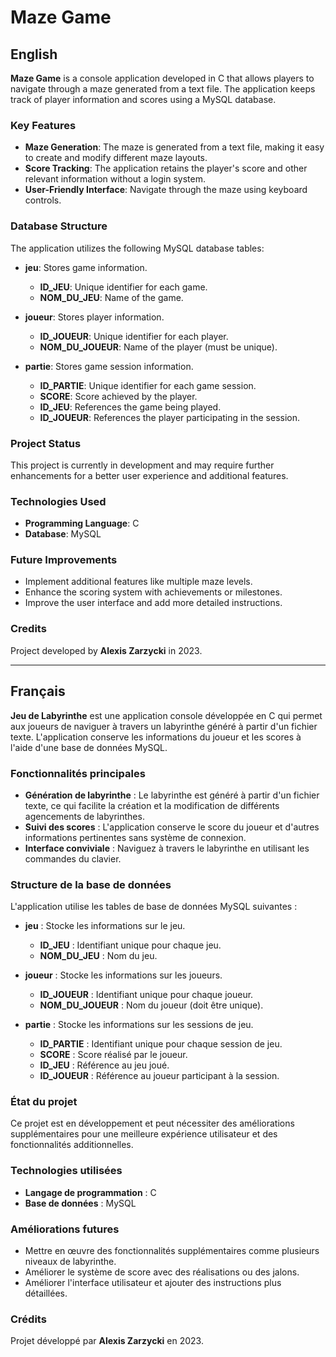 # Maze Game

## English

**Maze Game** is a console application developed in C that allows players to navigate through a maze generated from a text file. The application keeps track of player information and scores using a MySQL database.

### Key Features

- **Maze Generation**: The maze is generated from a text file, making it easy to create and modify different maze layouts.
- **Score Tracking**: The application retains the player's score and other relevant information without a login system.
- **User-Friendly Interface**: Navigate through the maze using keyboard controls.

### Database Structure

The application utilizes the following MySQL database tables:

- **jeu**: Stores game information.
  - **ID_JEU**: Unique identifier for each game.
  - **NOM_DU_JEU**: Name of the game.

- **joueur**: Stores player information.
  - **ID_JOUEUR**: Unique identifier for each player.
  - **NOM_DU_JOUEUR**: Name of the player (must be unique).

- **partie**: Stores game session information.
  - **ID_PARTIE**: Unique identifier for each game session.
  - **SCORE**: Score achieved by the player.
  - **ID_JEU**: References the game being played.
  - **ID_JOUEUR**: References the player participating in the session.

### Project Status

This project is currently in development and may require further enhancements for a better user experience and additional features.

### Technologies Used

- **Programming Language**: C
- **Database**: MySQL

### Future Improvements

- Implement additional features like multiple maze levels.
- Enhance the scoring system with achievements or milestones.
- Improve the user interface and add more detailed instructions.

### Credits

Project developed by **Alexis Zarzycki** in 2023.

---

## Français

**Jeu de Labyrinthe** est une application console développée en C qui permet aux joueurs de naviguer à travers un labyrinthe généré à partir d'un fichier texte. L'application conserve les informations du joueur et les scores à l'aide d'une base de données MySQL.

### Fonctionnalités principales

- **Génération de labyrinthe** : Le labyrinthe est généré à partir d'un fichier texte, ce qui facilite la création et la modification de différents agencements de labyrinthes.
- **Suivi des scores** : L'application conserve le score du joueur et d'autres informations pertinentes sans système de connexion.
- **Interface conviviale** : Naviguez à travers le labyrinthe en utilisant les commandes du clavier.

### Structure de la base de données

L'application utilise les tables de base de données MySQL suivantes :

- **jeu** : Stocke les informations sur le jeu.
  - **ID_JEU** : Identifiant unique pour chaque jeu.
  - **NOM_DU_JEU** : Nom du jeu.

- **joueur** : Stocke les informations sur les joueurs.
  - **ID_JOUEUR** : Identifiant unique pour chaque joueur.
  - **NOM_DU_JOUEUR** : Nom du joueur (doit être unique).

- **partie** : Stocke les informations sur les sessions de jeu.
  - **ID_PARTIE** : Identifiant unique pour chaque session de jeu.
  - **SCORE** : Score réalisé par le joueur.
  - **ID_JEU** : Référence au jeu joué.
  - **ID_JOUEUR** : Référence au joueur participant à la session.

### État du projet

Ce projet est en développement et peut nécessiter des améliorations supplémentaires pour une meilleure expérience utilisateur et des fonctionnalités additionnelles.

### Technologies utilisées

- **Langage de programmation** : C
- **Base de données** : MySQL

### Améliorations futures

- Mettre en œuvre des fonctionnalités supplémentaires comme plusieurs niveaux de labyrinthe.
- Améliorer le système de score avec des réalisations ou des jalons.
- Améliorer l'interface utilisateur et ajouter des instructions plus détaillées.

### Crédits

Projet développé par **Alexis Zarzycki** en 2023.
